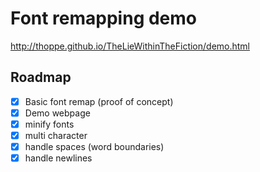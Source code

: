 # Font remapping demo

http://thoppe.github.io/TheLieWithinTheFiction/demo.html

## Roadmap

- [x] Basic font remap (proof of concept)
- [x] Demo webpage
- [x] minify fonts
- [x] multi character
- [x] handle spaces (word boundaries)
- [x] handle newlines
